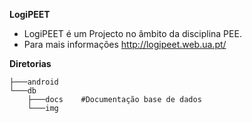**LogiPEET**


- LogiPEET é um Projecto no âmbito da disciplina PEE.
- Para mais informações http://logipeet.web.ua.pt/ 

**Diretorias**
```
├───android
└───db
    ├───docs    #Documentação base de dados
    └───img    
```

